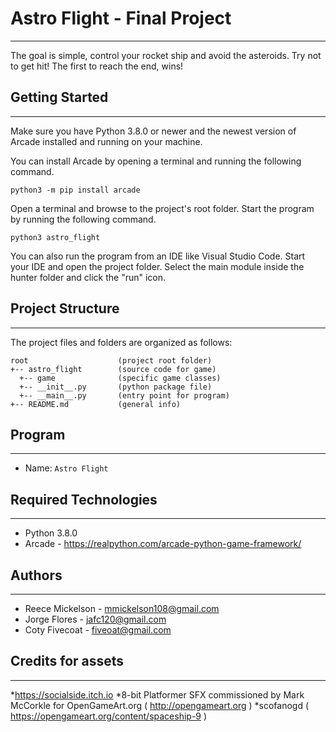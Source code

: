 # Astro Flight - Final Project
---
The goal is simple, control your rocket ship and avoid the asteroids. Try not to get hit! The first to reach the end, wins! 

## Getting Started
---
Make sure you have Python 3.8.0 or newer and the newest version of Arcade installed and running on your machine. 

You can install Arcade by opening a terminal 
and running the following command.
```
python3 -m pip install arcade
```
Open a terminal and browse to the project's root folder. Start the program by 
running the following command.
```
python3 astro_flight
```
You can also run the program from an IDE like Visual Studio Code. Start your IDE 
and open the project folder. Select the main module inside the hunter folder and 
click the "run" icon.

## Project Structure
---
The project files and folders are organized as follows:
```
root                    (project root folder)
+-- astro_flight        (source code for game)
  +-- game              (specific game classes)
  +-- __init__.py       (python package file)
  +-- __main__.py       (entry point for program)
+-- README.md           (general info)
```

## Program
---
* Name: ```Astro Flight```

## Required Technologies
---
* Python 3.8.0
* Arcade - https://realpython.com/arcade-python-game-framework/

## Authors
---
* Reece Mickelson - mmickelson108@gmail.com
* Jorge Flores - jafc120@gmail.com
* Coty Fivecoat - fiveoat@gmail.com

## Credits for assets
---
*https://socialside.itch.io
*8-bit Platformer SFX commissioned by Mark McCorkle for OpenGameArt.org ( http://opengameart.org )
*scofanogd ( https://opengameart.org/content/spaceship-9 )
